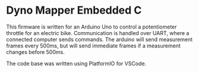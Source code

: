 <h1>Dyno Mapper Embedded C</h1>
This firmware is written for an Arduino Uno to control a potentiometer throttle for an electric bike. Communication is handled over UART, where a connected computer sends commands. The arduino will send measurement frames every 500ms, but will send immediate frames if a measurement changes before 500ms.

The code base was written using PlatformIO for VSCode.

